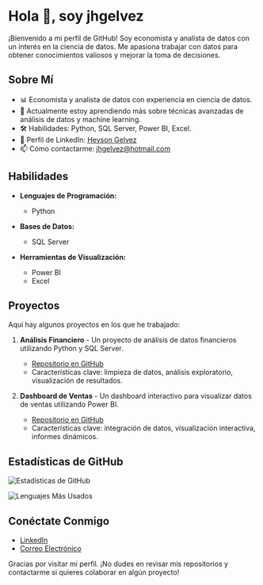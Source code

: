 # Hola 👋, soy jhgelvez

¡Bienvenido a mi perfil de GitHub! Soy economista y analista de datos con un interés en la ciencia de datos. Me apasiona trabajar con datos para obtener conocimientos valiosos y mejorar la toma de decisiones.

## Sobre Mí

- 📊 Economista y analista de datos con experiencia en ciencia de datos.
- 🌱 Actualmente estoy aprendiendo más sobre técnicas avanzadas de análisis de datos y machine learning.
- 🛠️ Habilidades: Python, SQL Server, Power BI, Excel.
- 💼 Perfil de LinkedIn: [Heyson Gelvez](https://www.linkedin.com/in/hgelvez)
- 📫 Cómo contactarme: [jhgelvez@hotmail.com](mailto:jhgelvez@hotmail.com)

## Habilidades

- **Lenguajes de Programación:**
  - Python

- **Bases de Datos:**
  - SQL Server

- **Herramientas de Visualización:**
  - Power BI
  - Excel

## Proyectos

Aquí hay algunos proyectos en los que he trabajado:

1. **Análisis Financiero** - Un proyecto de análisis de datos financieros utilizando Python y SQL Server.
   - [Repositorio en GitHub](https://github.com/jhgelvez/analisis-financiero)
   - Características clave: limpieza de datos, análisis exploratorio, visualización de resultados.

2. **Dashboard de Ventas** - Un dashboard interactivo para visualizar datos de ventas utilizando Power BI.
   - [Repositorio en GitHub](https://github.com/jhgelvez/dashboard-ventas)
   - Características clave: integración de datos, visualización interactiva, informes dinámicos.

## Estadísticas de GitHub

![Estadísticas de GitHub](https://github-readme-stats.vercel.app/api?username=jhgelvez&show_icons=true&theme=radical)

![Lenguajes Más Usados](https://github-readme-stats.vercel.app/api/top-langs/?username=jhgelvez&layout=compact&theme=radical)

## Conéctate Conmigo

- [LinkedIn](https://www.linkedin.com/in/hgelvez)
- [Correo Electrónico](mailto:jhgelvez@hotmail.com)

Gracias por visitar mi perfil. ¡No dudes en revisar mis repositorios y contactarme si quieres colaborar en algún proyecto!
